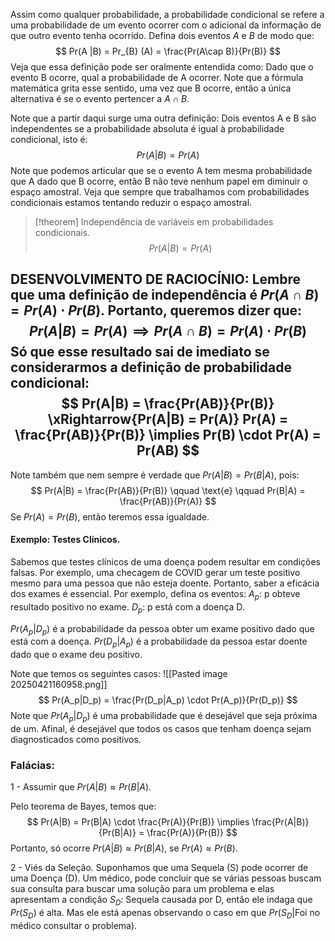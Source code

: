 Assim como qualquer probabilidade, a probabilidade condicional se refere a uma probabilidade de um evento ocorrer com o adicional da informação de que outro evento tenha ocorrido. Defina dois eventos $A$ e $B$ de modo que:
$$
Pr(A |B) = Pr_{B} (A) = \frac{Pr(A\cap B)}{Pr(B)}
$$
Veja que essa definição pode ser oralmente entendida como: Dado que o evento B ocorre, qual a probabilidade de A ocorrer. Note que a fórmula matemática grita esse sentido, uma vez que B ocorre, então a única alternativa é se o evento pertencer a $A \cap B$.

Note que a partir daqui surge uma outra definição: Dois eventos A e B são independentes se a probabilidade absoluta é igual à probabilidade condicional, isto é:
$$
Pr(A|B) = Pr(A)
$$
Note que podemos articular que se o evento A tem mesma probabilidade que A dado que B ocorre, então B não teve nenhum papel em diminuir o espaço amostral. Veja que sempre que trabalhamos com probabilidades condicionais estamos tentando reduzir o espaço amostral.

> [!theorem] Independência de variáveis em probabilidades condicionais.
> $$
> Pr(A|B) = Pr(A)
> $$

DESENVOLVIMENTO DE RACIOCÍNIO:
Lembre que uma definição de independência é $Pr(A\cap B) = Pr(A) \cdot Pr(B)$. Portanto, queremos dizer que:
$$
Pr(A|B) = Pr(A) \implies Pr(A\cap B) = Pr(A) \cdot Pr(B)
$$
Só que esse resultado sai de imediato se considerarmos a definição de probabilidade condicional:
$$
Pr(A|B) = \frac{Pr(AB)}{Pr(B)} \xRightarrow{Pr(A|B) = Pr(A)} Pr(A) = \frac{Pr(AB)}{Pr(B)} \implies Pr(B) \cdot Pr(A) = Pr(AB)
$$
---
Note também que nem sempre é verdade que $Pr(A|B) = Pr(B|A)$, pois:
$$
Pr(A|B) = \frac{Pr(AB)}{Pr(B)} \qquad \text{e} \qquad Pr(B|A) = \frac{Pr(AB)}{Pr(A)}
$$
Se $Pr(A) = Pr(B)$, então teremos essa igualdade.

#### Exemplo: Testes Clínicos.
Sabemos que testes clínicos de uma doença podem resultar em condições falsas. Por exemplo, uma checagem de COVID gerar um teste positivo mesmo para uma pessoa que não esteja doente. Portanto, saber a eficácia dos exames é essencial.
Por exemplo, defina os eventos:
$A_{p}$: p obteve resultado positivo no exame.
$D_{p}$: p está com a doença D.

$Pr(A_p|D_p)$ é a probabilidade da pessoa obter um exame positivo dado que está com a doença.
$Pr(D_p|A_p)$ é a probabilidade da pessoa estar doente dado que o exame deu positivo.

Note que temos os seguintes casos:
![[Pasted image 20250421160958.png]]
$$
Pr(A_p|D_p) = \frac{Pr(D_p|A_p) \cdot Pr(A_p)}{Pr(D_p)}
$$
Note que $Pr(A_p|D_p)$ é uma probabilidade que é desejável que seja próxima de um. Afinal, é desejável que todos os casos que tenham doença sejam diagnosticados como positivos. 

### Falácias:

1 - Assumir que $Pr(A|B) \approx Pr(B|A)$.

Pelo teorema de Bayes, temos que:
$$
Pr(A|B) = Pr(B|A) \cdot \frac{Pr(A)}{Pr(B)} \implies \frac{Pr(A|B)}{Pr(B|A)} = \frac{Pr(A)}{Pr(B)}
$$
Portanto, só ocorre $Pr(A|B) \approx Pr(B|A)$, se $Pr(A) \approx Pr(B)$.

2 - Viés da Seleção.
Suponhamos que uma Sequela (S) pode ocorrer de uma Doença (D). Um médico, pode concluir que se várias pessoas buscam sua consulta para buscar uma solução para um problema e elas apresentam a condição $S_D$: Sequela causada por D, então ele indaga que $Pr(S_D)$ é alta. Mas ele está apenas observando o caso em que $Pr(S_D|\text{Foi no médico consultar o problema)}$.

